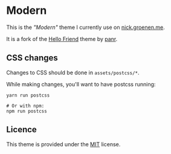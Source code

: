 # Modern

This is the _"Modern"_ theme I currently use on [nick.groenen.me].

It is a fork of the [Hello Friend] theme by [panr].

## CSS changes

Changes to CSS should be done in `assets/postcss/*`.

While making changes, you'll want to have postcss running:

```
yarn run postcss

# Or with npm:
npm run postcss
```

## Licence

This theme is provided under the [MIT] license.

[Hello Friend]: https://github.com/panr/hugo-theme-hello-friend
[MIT]: LICENSE.md
[nick.groenen.me]: https://nick.groenen.me/
[panr]: https://github.com/panr/
